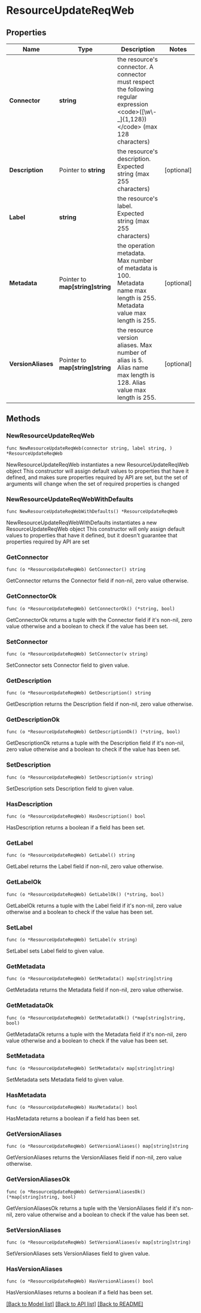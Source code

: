 # ResourceUpdateReqWeb

## Properties

Name | Type | Description | Notes
------------ | ------------- | ------------- | -------------
**Connector** | **string** | the resource&#39;s connector. A connector must respect the following regular expression &lt;code&gt;([\\w\\-_]{1,128})&lt;/code&gt; (max 128 characters) | 
**Description** | Pointer to **string** | the resource&#39;s description. Expected string (max 255 characters) | [optional] 
**Label** | **string** | the resource&#39;s label. Expected string (max 255 characters) | 
**Metadata** | Pointer to **map[string]string** | the operation metadata. Max number of metadata is 100. Metadata name max length is 255. Metadata value max length is 255. | [optional] 
**VersionAliases** | Pointer to **map[string]string** | the resource version aliases. Max number of alias is 5. Alias name max length is 128. Alias value max length is 255. | [optional] 

## Methods

### NewResourceUpdateReqWeb

`func NewResourceUpdateReqWeb(connector string, label string, ) *ResourceUpdateReqWeb`

NewResourceUpdateReqWeb instantiates a new ResourceUpdateReqWeb object
This constructor will assign default values to properties that have it defined,
and makes sure properties required by API are set, but the set of arguments
will change when the set of required properties is changed

### NewResourceUpdateReqWebWithDefaults

`func NewResourceUpdateReqWebWithDefaults() *ResourceUpdateReqWeb`

NewResourceUpdateReqWebWithDefaults instantiates a new ResourceUpdateReqWeb object
This constructor will only assign default values to properties that have it defined,
but it doesn't guarantee that properties required by API are set

### GetConnector

`func (o *ResourceUpdateReqWeb) GetConnector() string`

GetConnector returns the Connector field if non-nil, zero value otherwise.

### GetConnectorOk

`func (o *ResourceUpdateReqWeb) GetConnectorOk() (*string, bool)`

GetConnectorOk returns a tuple with the Connector field if it's non-nil, zero value otherwise
and a boolean to check if the value has been set.

### SetConnector

`func (o *ResourceUpdateReqWeb) SetConnector(v string)`

SetConnector sets Connector field to given value.


### GetDescription

`func (o *ResourceUpdateReqWeb) GetDescription() string`

GetDescription returns the Description field if non-nil, zero value otherwise.

### GetDescriptionOk

`func (o *ResourceUpdateReqWeb) GetDescriptionOk() (*string, bool)`

GetDescriptionOk returns a tuple with the Description field if it's non-nil, zero value otherwise
and a boolean to check if the value has been set.

### SetDescription

`func (o *ResourceUpdateReqWeb) SetDescription(v string)`

SetDescription sets Description field to given value.

### HasDescription

`func (o *ResourceUpdateReqWeb) HasDescription() bool`

HasDescription returns a boolean if a field has been set.

### GetLabel

`func (o *ResourceUpdateReqWeb) GetLabel() string`

GetLabel returns the Label field if non-nil, zero value otherwise.

### GetLabelOk

`func (o *ResourceUpdateReqWeb) GetLabelOk() (*string, bool)`

GetLabelOk returns a tuple with the Label field if it's non-nil, zero value otherwise
and a boolean to check if the value has been set.

### SetLabel

`func (o *ResourceUpdateReqWeb) SetLabel(v string)`

SetLabel sets Label field to given value.


### GetMetadata

`func (o *ResourceUpdateReqWeb) GetMetadata() map[string]string`

GetMetadata returns the Metadata field if non-nil, zero value otherwise.

### GetMetadataOk

`func (o *ResourceUpdateReqWeb) GetMetadataOk() (*map[string]string, bool)`

GetMetadataOk returns a tuple with the Metadata field if it's non-nil, zero value otherwise
and a boolean to check if the value has been set.

### SetMetadata

`func (o *ResourceUpdateReqWeb) SetMetadata(v map[string]string)`

SetMetadata sets Metadata field to given value.

### HasMetadata

`func (o *ResourceUpdateReqWeb) HasMetadata() bool`

HasMetadata returns a boolean if a field has been set.

### GetVersionAliases

`func (o *ResourceUpdateReqWeb) GetVersionAliases() map[string]string`

GetVersionAliases returns the VersionAliases field if non-nil, zero value otherwise.

### GetVersionAliasesOk

`func (o *ResourceUpdateReqWeb) GetVersionAliasesOk() (*map[string]string, bool)`

GetVersionAliasesOk returns a tuple with the VersionAliases field if it's non-nil, zero value otherwise
and a boolean to check if the value has been set.

### SetVersionAliases

`func (o *ResourceUpdateReqWeb) SetVersionAliases(v map[string]string)`

SetVersionAliases sets VersionAliases field to given value.

### HasVersionAliases

`func (o *ResourceUpdateReqWeb) HasVersionAliases() bool`

HasVersionAliases returns a boolean if a field has been set.


[[Back to Model list]](../README.md#documentation-for-models) [[Back to API list]](../README.md#documentation-for-api-endpoints) [[Back to README]](../README.md)


